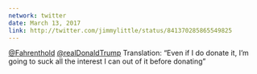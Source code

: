 ```yaml
---
network: twitter
date: March 13, 2017
link: http://twitter.com/jimmylittle/status/841370285865549825
---
```


<a href="https://twitter.com/Fahrenthold">@Fahrenthold</a> <a href="https://twitter.com/realDonaldTrump">@realDonaldTrump</a> Translation: “Even if I do donate it, I’m going to suck all the interest I can out of it before donating”
